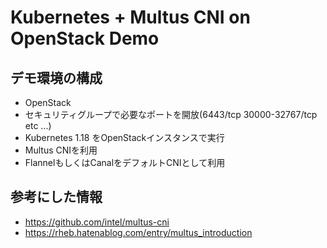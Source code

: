 # Kubernetes + Multus CNI on OpenStack Demo

## デモ環境の構成

* OpenStack
* セキュリティグループで必要なポートを開放(6443/tcp 30000-32767/tcp etc ...)
* Kubernetes 1.18 をOpenStackインスタンスで実行
* Multus CNIを利用
* FlannelもしくはCanalをデフォルトCNIとして利用

## 参考にした情報

* https://github.com/intel/multus-cni
* https://rheb.hatenablog.com/entry/multus_introduction